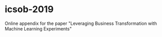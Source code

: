 # icsob-2019
Online appendix for the paper "Leveraging Business Transformation with  Machine Learning Experiments"

